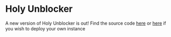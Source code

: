 # Holy Unblocker
A new version of Holy Unblocker is out! Find the source code [here](https://git.holy.how/holy) or [here](https://github.com/holy-unblocker) if you wish to deploy your own instance
